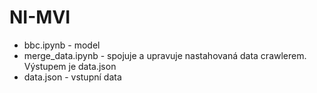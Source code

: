 # NI-MVI

 - bbc.ipynb - model
 - merge_data.ipynb - spojuje a upravuje nastahovaná data crawlerem. Výstupem je data.json
 - data.json - vstupní data
